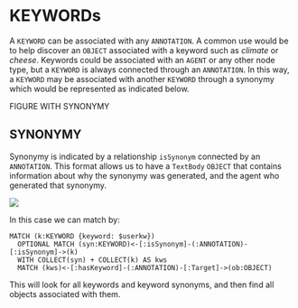 # KEYWORDs

A `KEYWORD` can be associated with any `ANNOTATION`.  A common use would be to
help discover an `OBJECT` associated with a keyword such as *climate* or *cheese*.
Keywords could be associated with an `AGENT` or any other node type, but a `KEYWORD` is always connected through an `ANNOTATION`.
In this way, a `KEYWORD` may be associated with another `KEYWORD` through a synonymy which would be represented as indicated below.

FIGURE WITH SYNONYMY

## SYNONYMY

Synonymy is indicated by a relationship `isSynonym` connected by an `ANNOTATION`.  This format allows us to have a `TextBody` `OBJECT` that contains information about why the synonymy was generated, and the agent who generated that synonymy.

![](keyword_synonym.svg)

In this case we can match by:

```
MATCH (k:KEYWORD {keyword: $userkw})
  OPTIONAL MATCH (syn:KEYWORD)<-[:isSynonym]-(:ANNOTATION)-[:isSynonym]->(k)
  WITH COLLECT(syn) + COLLECT(k) AS kws
  MATCH (kws)<-[:hasKeyword]-(:ANNOTATION)-[:Target]->(ob:OBJECT)
```

This will look for all keywords and keyword synonyms, and then find all objects associated with them.
